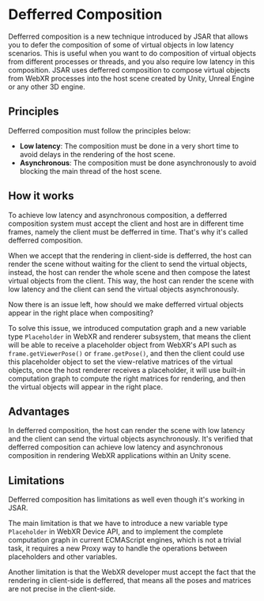 # Defferred Composition

Defferred composition is a new technique introduced by JSAR that allows you to defer the composition of some of virtual objects in low latency scenarios. This is useful when you want to do composition of virtual objects from different processes or threads, and you also require low latency in this composition. JSAR uses defferred composition to compose virtual objects from WebXR processes into the host scene created by Unity, Unreal Engine or any other 3D engine.

## Principles

Defferred composition must follow the principles below:

- **Low latency**: The composition must be done in a very short time to avoid delays in the rendering of the host scene.
- **Asynchronous**: The composition must be done asynchronously to avoid blocking the main thread of the host scene.

## How it works

To achieve low latency and asynchronous composition, a defferred composition system must accept the client and host are in different time frames, namely the client must be defferred in time. That's why it's called defferred composition.

When we accept that the rendering in client-side is defferred, the host can render the scene without waiting for the client to send the virtual objects, instead, the host can render the whole scene and then compose the latest virtual objects from the client. This way, the host can render the scene with low latency and the client can send the virtual objects asynchronously.

Now there is an issue left, how should we make defferred virtual objects appear in the right place when compositing?

To solve this issue, we introduced computation graph and a new variable type `Placeholder` in WebXR and renderer subsystem, that means the client will be able to receive a placeholder object from WebXR's API such as `frame.getViewerPose()` or `frame.getPose()`, and then the client could use this placeholder object to set the view-relative matrices of the virtual objects, once the host renderer receives a placeholder, it will use built-in computation graph to compute the right matrices for rendering, and then the virtual objects will appear in the right place.

## Advantages

In defferred composition, the host can render the scene with low latency and the client can send the virtual objects asynchronously. It's verified that defferred composition can achieve low latency and asynchronous composition in rendering WebXR applications within an Unity scene.

## Limitations

Defferred composition has limitations as well even though it's working in JSAR.

The main limitation is that we have to introduce a new variable type `Placeholder` in WebXR Device API, and to implement the complete computation graph in current ECMAScript engines, which is not a trivial task, it requires a new Proxy way to handle the operations between placeholders and other variables.

Another limitation is that the WebXR developer must accept the fact that the rendering in client-side is defferred, that means all the poses and matrices are not precise in the client-side.
